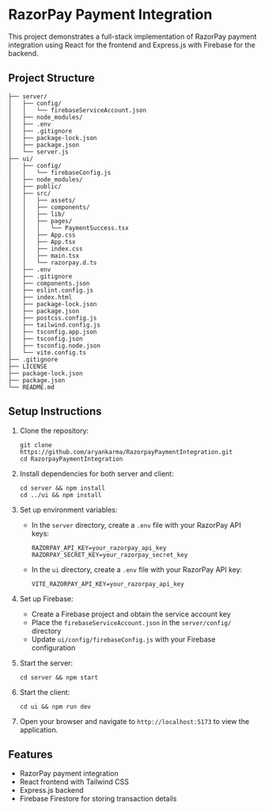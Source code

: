 # RazorPay Payment Integration

This project demonstrates a full-stack implementation of RazorPay payment integration using React for the frontend and Express.js with Firebase for the backend.

## Project Structure
```
├── server/
│   ├── config/
│   │   └── firebaseServiceAccount.json
│   ├── node_modules/
│   ├── .env
│   ├── .gitignore
│   ├── package-lock.json
│   ├── package.json
│   └── server.js
├── ui/
│   ├── config/
│   │   └── firebaseConfig.js
│   ├── node_modules/
│   ├── public/
│   ├── src/
│   │   ├── assets/
│   │   ├── components/
│   │   ├── lib/
│   │   ├── pages/
│   │   │   └── PaymentSuccess.tsx
│   │   ├── App.css
│   │   ├── App.tsx
│   │   ├── index.css
│   │   ├── main.tsx
│   │   └── razorpay.d.ts
│   ├── .env
│   ├── .gitignore
│   ├── components.json
│   ├── eslint.config.js
│   ├── index.html
│   ├── package-lock.json
│   ├── package.json
│   ├── postcss.config.js
│   ├── tailwind.config.js
│   ├── tsconfig.app.json
│   ├── tsconfig.json
│   ├── tsconfig.node.json
│   └── vite.config.ts
├── .gitignore
├── LICENSE
├── package-lock.json
├── package.json
└── README.md
```

## Setup Instructions

1. Clone the repository:
   ```
   git clone https://github.com/aryankarma/RazorpayPaymentIntegration.git
   cd RazorpayPaymentIntegration
   ```

2. Install dependencies for both server and client:
   ```
   cd server && npm install
   cd ../ui && npm install
   ```

3. Set up environment variables:
   - In the `server` directory, create a `.env` file with your RazorPay API keys:
     ```
     RAZORPAY_API_KEY=your_razorpay_api_key
     RAZORPAY_SECRET_KEY=your_razorpay_secret_key
     ```
   - In the `ui` directory, create a `.env` file with your RazorPay API key:
     ```
     VITE_RAZORPAY_API_KEY=your_razorpay_api_key
     ```

4. Set up Firebase:
   - Create a Firebase project and obtain the service account key
   - Place the `firebaseServiceAccount.json` in the `server/config/` directory
   - Update `ui/config/firebaseConfig.js` with your Firebase configuration

5. Start the server:
   ```
   cd server && npm start
   ```

6. Start the client:
   ```
   cd ui && npm run dev
   ```

7. Open your browser and navigate to `http://localhost:5173` to view the application.

## Features

- RazorPay payment integration
- React frontend with Tailwind CSS
- Express.js backend
- Firebase Firestore for storing transaction details
